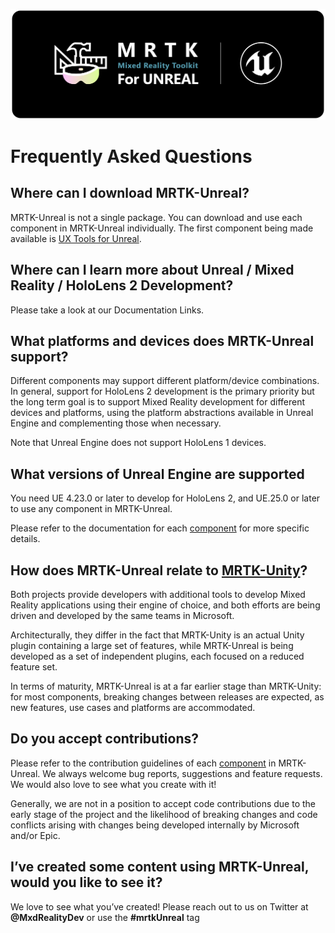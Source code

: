 [![Mixed Reality Toolkit](Documentation/Images/MRTK_Unreal_Badge_Rounded.png)](README.md)

# Frequently Asked Questions

## Where can I download MRTK-Unreal?

MRTK-Unreal is not a single package. You can download and use each component in MRTK-Unreal individually. The first component being made available is [UX Tools for Unreal](https://github.com/microsoft/MixedReality-UXTools-Unreal).

## Where can I learn more about Unreal / Mixed Reality / HoloLens 2 Development?

Please take a look at our Documentation Links.

## What platforms and devices does MRTK-Unreal support?

Different components may support different platform/device combinations. In general, support for HoloLens 2 development is the primary priority but the long term goal is to support Mixed Reality development for different devices and platforms, using the platform abstractions available in Unreal Engine and complementing those when necessary.

Note that Unreal Engine does not support HoloLens 1 devices.

## What versions of Unreal Engine are supported

You need UE 4.23.0 or later to develop for HoloLens 2, and UE.25.0 or later to use any component in MRTK-Unreal.

Please refer to the documentation for each [component](README.md#MRTK-Unreal-Components) for more specific details.

## How does MRTK-Unreal relate to [MRTK-Unity](https://github.com/microsoft/MixedRealityToolkit-Unity)?

Both projects provide developers with additional tools to develop Mixed Reality applications using their engine of choice, and both efforts are being driven and developed by the same teams in Microsoft.

Architecturally, they differ in the fact that MRTK-Unity is an actual Unity plugin containing a large set of features, while MRTK-Unreal is being developed as a set of independent plugins, each focused on a reduced feature set. 

In terms of maturity, MRTK-Unreal is at a far earlier stage than MRTK-Unity: for most components, breaking changes between releases are expected, as new features, use cases and platforms are accommodated. 

## Do you accept contributions?

Please refer to the contribution guidelines of each [component](README.md#MRTK-Unreal-Components) in MRTK-Unreal. We always welcome bug reports, suggestions and feature requests. We would also love to see what you create with it!

Generally, we are not in a position to accept code contributions due to the early stage of the project and the likelihood of breaking changes and code conflicts arising with changes being developed internally by Microsoft and/or Epic.

## I’ve created some content using MRTK-Unreal, would you like to see it?
We love to see what you’ve created! Please reach out to us on Twitter at **@MxdRealityDev** or use the **#mrtkUnreal** tag
